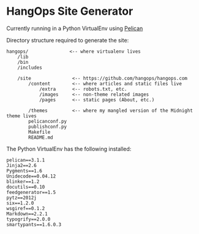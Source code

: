 # HangOps Site Generator

Currently running in a Python VirtualEnv using [Pelican](https://github.com/getpelican/pelican)

Directory structure required to generate the site:

    hangops/               <-- where virtualenv lives
        /lib
        /bin
        /includes
    
        /site               <-- https://github.com/hangops/hangops.com
            /content        <-- where articles and static files live
                /extra      <-- robots.txt, etc.
                /images     <-- non-theme related images
                /pages      <-- static pages (About, etc.)
    
            /themes         <-- where my mangled version of the Midnight theme lives
            pelicanconf.py
            publishconf.py
            Makefile
            README.md

The Python VirtualEnv has the following installed:

    pelican==3.1.1
    Jinja2==2.6
    Pygments==1.6
    Unidecode==0.04.12
    blinker==1.2
    docutils==0.10
    feedgenerator==1.5
    pytz==2012j
    six==1.2.0
    wsgiref==0.1.2
    Markdown==2.2.1
    typogrify==2.0.0
    smartypants==1.6.0.3
